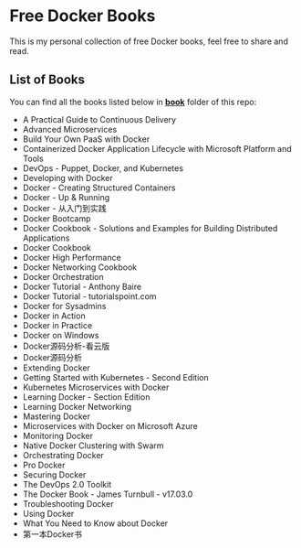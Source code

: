 # Free Docker Books

This is my personal collection of free Docker books, feel free to share and read.

## List of Books

You can find all the books listed below in [**book**](/book) folder of this repo:

* A Practical Guide to Continuous Delivery
* Advanced Microservices
* Build Your Own PaaS with Docker
* Containerized Docker Application Lifecycle with Microsoft Platform and Tools
* DevOps - Puppet, Docker, and Kubernetes
* Developing with Docker
* Docker - Creating Structured Containers
* Docker - Up & Running
* Docker - 从入门到实践
* Docker Bootcamp
* Docker Cookbook - Solutions and Examples for Building Distributed Applications
* Docker Cookbook
* Docker High Performance
* Docker Networking Cookbook
* Docker Orchestration
* Docker Tutorial - Anthony Baire
* Docker Tutorial - tutorialspoint.com
* Docker for Sysadmins
* Docker in Action
* Docker in Practice
* Docker on Windows
* Docker源码分析-看云版
* Docker源码分析
* Extending Docker
* Getting Started with Kubernetes - Second Edition
* Kubernetes Microservices with Docker
* Learning Docker - Section Edition
* Learning Docker Networking
* Mastering Docker
* Microservices with Docker on Microsoft Azure
* Monitoring Docker
* Native Docker Clustering with Swarm
* Orchestrating Docker
* Pro Docker
* Securing Docker
* The DevOps 2.0 Toolkit
* The Docker Book - James Turnbull - v17.03.0
* Troubleshooting Docker
* Using Docker
* What You Need to Know about Docker
* 第一本Docker书
